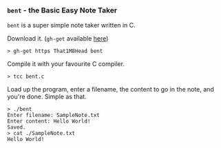### `bent` - the Basic Easy Note Taker
`bent` is a super simple note taker written in C.

Download it. (`gh-get` available [here](https://github.com/That1M8Head/gh-get))
```
> gh-get https That1M8Head bent
```

Compile it with your favourite C compiler.
```
> tcc bent.c
```

Load up the program, enter a filename, the content to go in the note, and you're done. Simple as that.
```
> ./bent
Enter filename: SampleNote.txt
Enter content: Hello World!
Saved.
> cat ./SampleNote.txt
Hello World!
```
